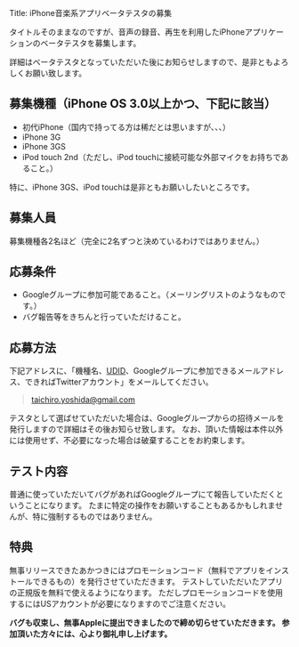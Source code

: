 Title: iPhone音楽系アプリベータテスタの募集

タイトルそのままなのですが、音声の録音、再生を利用したiPhoneアプリケーションのベータテスタを募集します。

詳細はベータテスタとなっていただいた後にお知らせしますので、是非ともよろしくお願い致します。

## 募集機種（iPhone OS 3.0以上かつ、下記に該当）

*   初代iPhone（国内で持ってる方は稀だとは思いますが、、、）
*   iPhone 3G
*   iPhone 3GS
*   iPod touch 2nd（ただし、iPod touchに接続可能な外部マイクをお持ちであること。）

特に、iPhone 3GS、iPod touchは是非ともお願いしたいところです。

## 募集人員

募集機種各2名ほど（完全に2名ずつと決めているわけではありません。）

## 応募条件

*   Googleグループに参加可能であること。（メーリングリストのようなものです。）
*   バグ報告等をきちんと行っていただけること。

## 応募方法

下記アドレスに、「機種名、[UDID](http://dataich.github.io/2009/11/30/iphone-udid/)、Googleグループに参加できるメールアドレス、できればTwitterアカウント」をメールしてください。

> taichiro.yoshida@gmail.com

テスタとして選ばせていただいた場合は、Googleグループからの招待メールを発行しますので詳細はその後お知らせ致します。
なお、頂いた情報は本件以外には使用せず、不必要になった場合は破棄することをお約束します。

## テスト内容

普通に使っていただいてバグがあればGoogleグループにて報告していただくということになります。
たまに特定の操作をお願いすることもあるかもしれませんが、特に強制するものではありません。

## 特典

無事リリースできたあかつきにはプロモーションコード（無料でアプリをインストールできるもの）を発行させていただきます。
テストしていただいたアプリの正規版を無料で使えるようになります。
ただしプロモーションコードを使用するにはUSアカウントが必要になりますのでご注意ください。

**バグも収束し、無事Appleに提出できましたので締め切らせていただきます。
参加頂いた方々には、心より御礼申し上げます。**